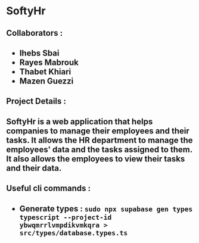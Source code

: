 <h1>SoftyHr</h1>
<h2>Collaborators :</h2>
<h2><ul><li>Ihebs Sbai</li><li>Rayes Mabrouk</li> <li>Thabet Khiari</li> <li>Mazen Guezzi</li></ul></h2>
<h2>Project Details :</h2>
<h2>SoftyHr is a web application that helps companies to manage their employees and their tasks. It allows the HR department to manage the employees' data and the tasks assigned to them. It also allows the employees to view their tasks and their data.</h2>
<h2>Useful cli commands :</h2>
<h2><ul><li>Generate types : <code>sudo npx supabase gen types typescript --project-id ybwqmrrlvmpdikvmkqra > src/types/database.types.ts</code></li></ul>
